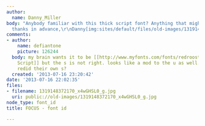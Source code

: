```yaml
---
author:
  name: Danny_Miller
body: "Anybody familiar with this thick script font? Anything that might be similar?\r\n\r\n\r\n\r\nmany
  thanks in advance,\r\nDanny[img:sites/default/files/old-images/1319148372170_x4wGHSL0_g_6244.jpg]"
comments:
- author:
    name: defiantone
    picture: 126244
  body: my brain wants it to be [[http://www.myfonts.com/fonts/redrooster/grove-script-rr/|Grove
    Script]] but the s is not right. looks like a mod to the u as well. perhaps someone
    redid their own s?
  created: '2013-07-16 23:20:42'
date: '2013-07-16 22:02:35'
files:
- filename: 1319148372170_x4wGHSL0_g.jpg
  uri: public://old-images/1319148372170_x4wGHSL0_g.jpg
node_type: font_id
title: FOCUS - font id

---
```


